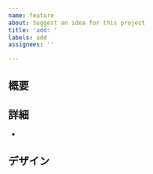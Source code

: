 ```yaml
---
name: feature
about: Suggest an idea for this project
title: 'add: '
labels: add
assignees: ''

---
```


## 概要

## 詳細
* 

## デザイン
